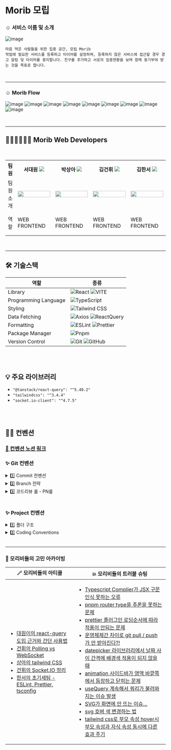 <h1> Morib 모립 </h1>

<h3> ☺️ 서비스 이름 및 소개 </h3>

![image](https://github.com/user-attachments/assets/c8c8b0cc-91e1-4248-a89b-c38fbb904a91)


```
마음 먹은 사람들을 위한 집중 공간, 모립 Morib
작업에 필요한 서비스를 등록하고 타이머를 설정하며, 등록하지 않은 서비스에 접근할 경우 경고 알림 및 타이머를 중지합니다. 친구를 추가하고 서로의 집중현황을 보며 함께 동기부여 받는 것을 목표로 합니다.
```

<br/>
<hr/>

<h3> ☺️ Morib Flow </h3>

![image](https://github.com/user-attachments/assets/3d7cdb3f-f89a-44ac-b380-59c755723ff5)
![image](https://github.com/user-attachments/assets/af9759dc-8335-4b6c-b566-ef32037ff2d0)
![image](https://github.com/user-attachments/assets/45f0fd71-099b-47f4-b884-11f0de281b63)
![image](https://github.com/user-attachments/assets/1b54ee57-65b4-4efc-a90b-f5a5172931f7)
![image](https://github.com/user-attachments/assets/2d40661b-93e1-4852-8f23-d36cd6813af5)
![image](https://github.com/user-attachments/assets/432852ab-d6bd-4e61-86d8-fbd5cc3b0dff)
![image](https://github.com/user-attachments/assets/38005488-99b7-4f49-ae36-2b66a63aa378)
![image](https://github.com/user-attachments/assets/b26ed23b-3af4-47d6-97b4-168438fc0f61)
![image](https://github.com/user-attachments/assets/df7128d5-f5c3-4fa5-8f76-b67c8f4b8256)



<br/>
<hr/>

<h2>👩🏻‍💻🧑🏻‍💻 Morib Web Developers </h2>
<br/>

<div align="center">
<table >
<th>팀원</th>
    <th > 서대원 <a href="https://github.com/suwonthugger"><img src="https://img.shields.io/badge/Github-181717?style=flat-square&logo=Github&logoColor=white"/><a></th>
	<th > 박상아 <a href="https://github.com/Ivoryeee"><img src="https://img.shields.io/badge/Github-181717?style=flat-square&logo=Github&logoColor=white"/></a></th>
    <th> 김건휘 <a href="https://github.com/KIMGEONHWI"><img src="https://img.shields.io/badge/Github-181717?style=flat-square&logo=Github&logoColor=white" /></a></th>
    <th align="baseline"> 김한서 <a href="https://github.com/seueooo"><img src="https://img.shields.io/badge/Github-181717?style=flat-square&logo=Github&logoColor=white"/></a></th>
    <tr>
    <td > 팀원 소개 </td>
    	<td width="25%"><img src="https://github.com/morib-in/Morib-Client/assets/108131226/0f078d57-a325-4112-8c98-29de5e461000" width="100%"></td>
    	<td width="25%"><img src="https://github.com/morib-in/Morib-Client/assets/108131226/69b20ba7-bcac-4e31-8674-f2024bc6b3ac"  width="100%"></td>
      <td width="25%"><img src="https://github.com/morib-in/Morib-Client/assets/108131226/892026e3-d94a-4301-ace6-4054dbc32efb" width="100%"></td>
    	<td width="25%"><img src="https://github.com/morib-in/Morib-Client/assets/108131226/5c6f0b66-b779-4d0e-8dc3-47896aed3681" width="100%"></td>
    </tr>
    <tr>
	<td> 역할 </td>
	<td>
		<p>WEB FRONTEND</p>
	</td>
	<td>
		<p>WEB FRONTEND</p>
	</td>
	<td>
		<p>WEB FRONTEND</p>
	</td>
    <td>
		<p>WEB FRONTEND</p>
	</td>
    </tr>
    </table>
</div>

<br/>
<hr/>

<h2> 🛠 기술스택 </h2>

| 역할                 | 종류                                                                                                                                                                                                                                                                                                                          |
| -------------------- | ----------------------------------------------------------------------------------------------------------------------------------------------------------------------------------------------------------------------------------------------------------------------------------------------------------------------------- |
| Library              | ![React](https://img.shields.io/badge/React-61DAFB?style=for-the-badge&logo=React&logoColor=white) ![VITE](https://img.shields.io/badge/VITE-646CFF?style=for-the-badge&logo=Vite&logoColor=white)                                                                                                                                                                                                                             |
| Programming Language | ![TypeScript](https://img.shields.io/badge/TypeScript-3178C6.svg?style=for-the-badge&logo=TypeScript&logoColor=white)                                                                                                                                                                                                         |
| Styling              | ![Tailwind CSS](https://img.shields.io/badge/TailwindCSS-06B6D4?style=for-the-badge&logo=TailwindCSS&logoColor=white)                                                                                                                                                                                                                      |
| Data Fetching        | ![Axios](https://img.shields.io/badge/Axios-5A29E4?style=for-the-badge&logo=Axios&logoColor=white) ![ReactQuery](https://img.shields.io/badge/ReactQuery-FF4154?style=for-the-badge&logo=ReactQuery&logoColor=white)                                                                                                                                                                                                                           |
| Formatting           | ![ESLint](https://img.shields.io/badge/ESLint-4B3263?style=for-the-badge&logo=eslint&logoColor=white) ![Prettier](https://img.shields.io/badge/Prettier-F7B93E?style=for-the-badge&logo=prettier&logoColor=white)                                                                                                                                                   |
| Package Manager      | ![Pnpm](https://img.shields.io/badge/Pnpm-F69220?style=for-the-badge&logo=pnpm&logoColor=white)                                                                                                                                                                                                                              |
| Version Control      | ![Git](https://img.shields.io/badge/git-%23F05033.svg?style=for-the-badge&logo=git&logoColor=white) ![GitHub](https://img.shields.io/badge/github-%23121011.svg?style=for-the-badge&logo=github&logoColor=white)                                                                                                             |

<br />
<br />
<h2> 💡 주요 라이브러리 </h2>

- `"@tanstack/react-query": "^5.49.2"` <br />
- `"tailwindcss": "^3.4.4"` <br />
- `"socket.io-client": "^4.7.5"` <br />


<br/>
<br />

## ✍🏻 컨벤션

### [📏 컨벤션 노션 링크](https://www.notion.so/c316e7a104174076a5fdb96f3fe078c5)

### ✨ Git 컨벤션

<details>
<summary>  1️⃣ Commit 컨벤션  </summary>

<br />
<strong>Commit Type</strong>

<br />

```
type: subject 
type과 콜론 후 한칸 띄고 subject 
```
<br />

**Commit 메시지 종류 설명**

| 제목     | 내용                                        |
| -------- | ------------------------------------------- |
| feat     | 새로운 기능을 추가할 경우                     |
| fix      | 버그를 고친 경우                       |
| chore    | 빌드 테스트 업데이트, 패키지 매니저를 설정하는 경우, 주석 추가, 자잘한 문서 수정    |
| docs     | 문서 수정, 파일 삭제, 파일명 수정 등          |
| style    | 기능에 영향을 주지 않는 커밋, 코드 순서, css 등의 포맷에 관한 커밋 |
| refactor | 프로덕션 코드 리팩토링                   |
| code review  | 코드 리뷰 반영 |

<br/>

</details>

<details>
<summary> 2️⃣ Branch 전략 </summary>

- `GitHub-Flow` 전략 + `develop`
- 브랜치 운영
    - `feat/#이슈번호/이슈이름(camelCase)` : 기능을 개발하면서 각자가 사용할 브랜치
    - `main` : 완전히 안전하다고 판단되었을 때, 즉 배포가 가능한 최종 merge하는 곳
    - `develop` : 배포하기 전 개발 중일 때 각자의 브랜치에서 merge하는 브랜치 (default 브랜치)
    - `feat/#issue/기능명`: feature 브랜치. 새로운 기능 개발. 개발이 완료되면 develop 브랜치로 병합
    - `fix/#issue/기능명` : feature브랜치 생성 후 버그가 생겼을 때 수정하는 브랜치

<br/>

</details>

<details>
<summary> 3️⃣ 코드리뷰 룰 - PN룰  </summary>
뱅크샐러드에서 사용하고 있는 코드리뷰 룰인 PN룰을 사용해서 코드리뷰에서 필요한 커뮤니케이션 비용을 최소화하고자 했습니다.

</details>

<br/>

### ✨ Project 컨벤션

<details>
<summary >1️⃣ 폴더 구조 </summary>

- 사용되는 파일을 가까이 모아서 배치

```tsx
|-- 📁 node_modules
|-- 📁 public
|-- 📁 src
    |-- 📁 assets
	  |   |-- 📁 svgs
	  |   |-- 📁 images
    |-- 📁 apis
	  |   |-- 📁 auth
	  |   |   |-- 📁axios
          |   |   |-- 📁queries
	  |   |-- 📁 common
	  |   |-- 📁 home
	  |   |-- 📁 modal
	  |   |-- 📁 tasks
	  |   |-- 📁 timer
              |-- client.ts
    |-- 📁 components
	  |   |-- 📁 atoms (button , input 등 재사용의 가장 작은 요소)
	  |   |   |-- 📁 XXXBtn
	  |   |   |-- 📁 CalendarXXX
	  |   |   |-- 📁 CategoryXXX
	  |   |   |-- 📁 CategoryCommonXXX
	  |   |   |-- 📁 HomeXXX
	  |   |   |-- 📁 TimerXXX
	  |   |   |-- 📁 TodoXXX
	  |   |-- 📁 molecules (atom을 모아 만든 카드, 리스트, 썸네일 등의 요소)
	  |   |   |-- 📁 Calendar
	  |   |   |-- 📁 CategoryXXX
	  |   |   |-- 📁 CategoryModalXXX
	  |   |   |-- 📁 Datepicker
	  |   |   |-- 📁 FriendInfoCarousel
	  |   |   |-- 📁 HomeXXX
	  |   |   |-- 📁 TimerXXX
	  |   |   |-- 📁 TodoXXX
	  |   |-- 📁 templates (페이지를 만들기 위한 템플릿 - 페이지에서 요소들을 감싸서 사용)
	  |   |   |-- 📁 AddCategoryListModal
	  |   |   |-- 📁 CategoryModal
	  |   |   |-- 📁 HomePageWrapper
	  |   |   |-- 📁 LoginPageWrapper
	  |   |   |-- 📁 TimerPageTemplates
    |-- 📁 pages
	  |   |-- 📁 HomePage
	  |   |-- 📁 LoginPage
	  |   |-- 📁 RedirectPage
	  |   |-- 📁 TimerPage
    |-- 📁 constants
	  |   |-- btnText.ts
	  |   |-- router.ts
	  |   |-- tabSelection.ts
    |-- 📁 hocs 
	  |   |-- withAuthProtection.ts
    |-- 📁 hooks (커스텀 훅을 담아두는 폴더)
	  |   |-- useCalendar.ts
	  |   |-- useCarouselTimer.ts
	  |   |-- useClickOutside.ts
	  |   |-- useCloseSideBar.ts
	  |   |-- useCreateTodo.ts
	  |   |-- useDatePicker.ts
	  |   |-- useFriendInfoCarousel.ts
	  |   |-- useFunnel.ts
	  |   |-- useLottieAnimation.ts
	  |   |-- useTimerCount.ts
	  |   |-- useToggleSideBar.ts
	  |   |-- useUrlHandler.ts
    |-- 📁 mocks
	  |   |-- categoryData.ts
	  |   |-- faviconData.ts
	  |   |-- homeData.ts
	  |   |-- urlData.ts
	  |   |-- userData.ts
	  |   |-- userFriendData.ts
    |-- 📁 stores
	  |   |-- 📁 actions
	  |   |-- 📁 atoms
    |-- 📁 types
	  |   |-- 📁 common
	  |   |-- 📁 home
	  |   |-- global.ts
	  |   |-- todoData.ts
	  |   |-- userData.ts
    |-- 📁 utils ( 재사용이 높은 함수모음 폴더 )
	  |   |-- 📁 calendar
	  |   |-- 📁 date
	  |   |-- 📁 homePage
	  |   |-- 📁 isUrlValid
	  |   |-- 📁 time
	  |   |-- 📁 timer
	  |   |-- 📁 token
    |-- Router.tsx (라우터 파일)
    |-- App.tsx
    |-- index.css
    |-- main.tsx
    |--vite-env.d.ts
|-- .eslintrc.cjs
|-- .gitignore
|-- .prettierrc
|-- README.md
|-- index.html 
|-- package.json 
|-- pnpm-lock.yaml
|-- postcss.config.js
|-- tailwind.config.js
|-- tsconfig.app.json
|-- tsconfig.json
|-- tsconfig.node.json
|-- vercel.json
|-- vite.config.ts
...
```

<br/>

</details>

<details>
<summary >2️⃣ Coding Conventions </summary>

## 1. 컴포넌트
- 확장자는 `.tsx`
- 의미없는 div 또는 컴포넌트 최상단은 fragment 사용하기
- 외부 모듈과 내부 모듈을 구분지어 import 하기
  - 다운로드 받은 패키지 모듈과 내부에서 만든 모듈을 구분에서 가져오기 


<br/>

## 2. 변수, 함수
- 변수/함수명은 20자 미만, 주석으로 변수 설명
- var 금지.
- 되도록 `const`를 사용하되 부득이한 경우 `let`을 사용하도록 한다.
- 상수는 영문 대문자 스네이크케이스 : `API_KEY`.
- 클래스 생성자 / 생성자 함수는 대문자 카멜 케이스를 생성한다.
- 변수명 : 이해할 수 있을 정도로 충분히 고민해보기
    - 대부분의 경우 카멜 케이스 사용
    - URL, HTML 같은 범용적인 대문자 약어는 대문자 그대로 사용
- **만약 변수에 할당되는 값이 boolean인 경우에는 is를 접두사로 붙인다.**
    - isActive 같이 is 키워드는 boolean에만 적용
- 전역 변수는 되도록 사용하지 않는다.

<br />

## 3. 함수
- 이벤트 핸들러명 : `handle`로 시작하도록 한다.
- 유틸함수는 반환값을 기준으로 이름 네이밍
- 중복함수는 utils 폴더에 모아서 재사용한다.
- 되도록 화살표 함수를 사용한다.

<br />

## 4. 메소드
- 배열 복사시 →  스프레드 연산자(…) 사용
    - `const copys = […originals]`
- 배열과 객체는 리터럴로 선언
- 객체나 배열을 사용할 때, 되도록 불변성을 지키면서 작성
    - spread 연산자나 lodash, immer 라이브러리 등을 활용할 것!
- 함수 표현식 대신 화살표 함수를 사용
- 객체의 프로퍼티에 접근할 때는 Destructuring을 이용
- 비교시에는 `===`와 `!==` 연산자만 사용


<br />

## 5. Style
- 글로벌 스타일은 `index.css`에서 적용
- 최대한 시맨틱 태그 잘 활용하기
- svg 파일은 OOOIcon 으로 import 해서 사용
- 단위는 rem을 사용, 변경이 필요없는 (border관련) 속성만 px


</details>

<br/>
<hr>

### 🎱 모리비들의 고민 아카이빙

| 🪄 모리비들의 아티클 | 💥 모리비들의 트러블 슈팅 |
| ---------------------- | ---------------------- |
| <ul><li>[대원이의 react-query 도입 근거와 간단 사용법](https://www.notion.so/react-query-65fabe9ea57f4891ad317663c38588e5)</li> <li>[건휘의 Polling vs WebSocket](https://velog.io/@geonhwi1014/실시간-통신-Polling-vs-WebSocket)</li> <li>[상아의 tailwind CSS](https://decisive-pruner-c9c.notion.site/Tailwind-CSS-2add170319e841a8b2130b87cc53f0af)</li> <li>[건휘의 Socket.IO 정리](https://www.notion.so/Socket-IO-ae0464c96f3f46a7adcf9ee518de139c)</li> <li>[한서의 초기세팅 -ESLint, Prettier, tsconfig](https://www.notion.so/ESLint-Prettier-tsconfig-e95ac5e4901248ff93b12b556d580b50)</li> | <ul><li>[Typescript Complier가 JSX 구문 인식 못하는 오류](https://www.notion.so/Typescript-Complier-JSX-32207ab179b3443dbd2e5b3ea14a5abc)</li> <li>[pnpm router type을 추론을 못하는 문제](https://www.notion.so/pnpm-router-type-355ef8594b974ef59e1f7598d9830f97)</li> <li>[prettier 플러그인 로딩순서에 따라 적용이 안되는 문제](https://www.notion.so/prettier-fa21babb4cf64c7d96cd7965816d62f6)</li> <li>[운영체제간 차이로 git pull / push 가 안 받아진다?!](https://www.notion.so/git-pull-push-98c1cf03ab854ec4b977ac53fa5ce657)</li> <li>[datepicker 라이브러리에서 날짜 사이 간격에 배경색 적용이 되지 않을 때](https://www.notion.so/datepicker-1840dc3fa8274629ab8103be2c1513f8)</li> <li>[animation 사이드바가 영역 바깥쪽에서 등장하고 닫히는 문제](https://www.notion.so/animation-f22495fc3a8a4aed8aa8dd0210648122)</li> <li>[useQuery 계속해서 쿼리가 불러와지는 이슈 발생](https://www.notion.so/useQuery-7109cd5ab17f4cffb6d4c49ea366d609)</li> <li>[SVG가 화면에 안 뜨는 이슈… ](https://www.notion.so/SVG-a812c41b8a2641a294b479206ae0c47f)</li> <li>[svg 호버 색 변경하는 법](https://www.notion.so/svg-1101c544250e4228bab6efbe45ca2e80)</li> <li>[tailwind css로 부모 속성 hover시 부모 속성과 자식 속성 동시에 다른 효과 주기](https://www.notion.so/tailwind-css-hover-86c60be4c08a4abe9bc73ba29ee009df)</li> 
